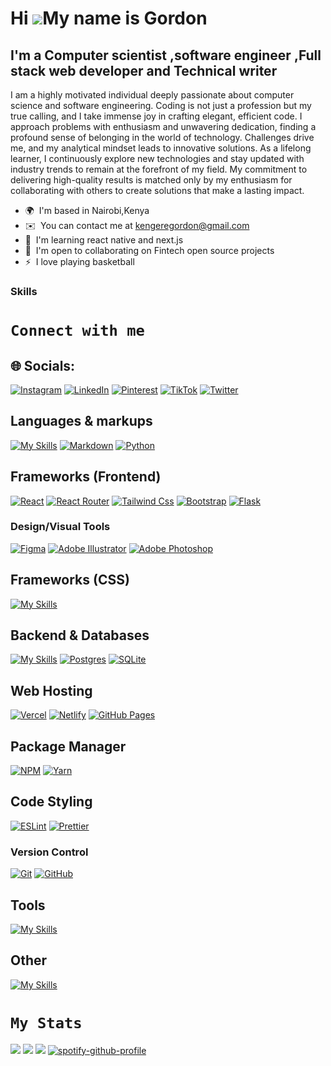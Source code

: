 Hi ![](https://user-images.githubusercontent.com/18350557/176309783-0785949b-9127-417c-8b55-ab5a4333674e.gif)My name is Gordon
==============================================================================================================================

I'm a Computer scientist ,software engineer ,Full stack web developer and Technical writer
------------------------------------------------------------------------------------------

I am a highly motivated individual deeply passionate about computer science and software engineering. Coding is not just a profession but my true calling, and I take immense joy in crafting elegant, efficient code. I approach problems with enthusiasm and unwavering dedication, finding a profound sense of belonging in the world of technology. Challenges drive me, and my analytical mindset leads to innovative solutions. As a lifelong learner, I continuously explore new technologies and stay updated with industry trends to remain at the forefront of my field. My commitment to delivering high-quality results is matched only by my enthusiasm for collaborating with others to create solutions that make a lasting impact.

* 🌍  I'm based in Nairobi,Kenya
* ✉️  You can contact me at [kengeregordon@gmail.com](mailto:kengeregordon@gmail.com)
* 🧠  I'm learning react native and next.js
* 🤝  I'm open to collaborating on Fintech open source projects
* ⚡  I love playing basketball

### Skills



# `Connect with me` 

## 🌐 Socials:
 [![Instagram](https://img.shields.io/badge/Instagram-%23E4405F.svg?logo=Instagram&logoColor=white)](https://instagram.com/ddd) [![LinkedIn](https://img.shields.io/badge/LinkedIn-%230077B5.svg?logo=linkedin&logoColor=white)](https://www.linkedin.com/in/fidel-ouma-699850291?utm_source=share&utm_campaign=share_via&utm_content=profile&utm_medium=android_app) [![Pinterest](https://img.shields.io/badge/Pinterest-%23E60023.svg?logo=Pinterest&logoColor=white)](https://pinterest.com/dddd) [![TikTok](https://img.shields.io/badge/TikTok-%23000000.svg?logo=TikTok&logoColor=white)](https://tiktok.com/@ddd) [![Twitter](https://img.shields.io/badge/Twitter-%231DA1F2.svg?logo=Twitter&logoColor=white)](https://9?t=iEONLQeykSMLYJ3GWY-_sg&s=08) 



## Languages & markups

[![My Skills](https://skillicons.dev/icons?i=js,typescript,html,css)](https://skillicons.dev)
[![Markdown](https://img.shields.io/badge/markdown-%23000000.svg?style=for-the-badge&logo=markdown&logoColor=white)](https://www.markdownguide.org/)
[![Python](https://img.shields.io/badge/python-3670A0?style=for-the-badge&logo=python&logoColor=ffdd54)](https://www.python.org/doc/)

## Frameworks (Frontend)
[![React](https://img.shields.io/badge/react-%2320232a.svg?style=for-the-badge&logo=react&logoColor=%2361DAFB)](https://reactjs.org/docs/getting-started.html)
[![React Router](https://img.shields.io/badge/React_Router-CA4245?style=for-the-badge&logo=react-router&logoColor=white)](https://reactrouter.com/en/main)
[![Tailwind Css](https://img.shields.io/badge/tailwindcss-%230ea5e99a.svg?style=for-the-badge&logo=tailwindcss&logoColor=%23ffffff)](https://tailwindcss.com/docs/installation)
[![Bootstrap](https://img.shields.io/badge/bootstrap-%23563D7C.svg?style=for-the-badge&logo=bootstrap&logoColor=white)](https://getbootstrap.com/docs/5.3/getting-started/introduction/)
[![Flask](https://img.shields.io/badge/flask-%23000.svg?style=for-the-badge&logo=flask&logoColor=white)](https://flask.palletsprojects.com/en/2.2.x/)

### Design/Visual Tools
[![Figma](https://img.shields.io/badge/figma-%23F24E1E.svg?style=for-the-badge&logo=figma&logoColor=white)](https://www.figma.com/developers)
[![Adobe Illustrator](https://img.shields.io/badge/adobeillustrator-%23FF9A00.svg?style=for-the-badge&logo=adobeillustrator&logoColor=white)](https://helpx.adobe.com/illustrator/user-guide.html)
[![Adobe Photoshop](https://img.shields.io/badge/adobephotoshop-%2331A8FF.svg?style=for-the-badge&logo=adobephotoshop&logoColor=white)](https://helpx.adobe.com/photoshop/user-guide.html)

## Frameworks (CSS)
[![My Skills](https://skillicons.dev/icons?i=tailwind,bootstrap,sass,styledcomponents,materialui)](https://skillicons.dev)

## Backend & Databases
[![My Skills](https://skillicons.dev/icons?i=nodejs,express,mongo)](https://skillicons.dev)
[![Postgres](https://img.shields.io/badge/postgres-%23316192.svg?style=for-the-badge&logo=postgresql&logoColor=white)](https://www.postgresql.org/docs/)
[![SQLite](https://img.shields.io/badge/sqlite-%2307405e.svg?style=for-the-badge&logo=sqlite&logoColor=white)](https://www.sqlite.org/docs.html)

## Web Hosting
[![Vercel](https://img.shields.io/badge/vercel-%23000000.svg?style=for-the-badge&logo=vercel&logoColor=white)](https://vercel.com/docs)
[![Netlify](https://img.shields.io/badge/netlify-%23000000.svg?style=for-the-badge&logo=netlify&logoColor=#00C7B7)](https://docs.netlify.com/)
[![GitHub Pages](https://img.shields.io/badge/-GitHub%20Pages-000?style=for-the-badge&logo=github)](https://docs.github.com/en/pages)

## Package Manager
[![NPM](https://img.shields.io/badge/NPM-%23000000.svg?style=for-the-badge&logo=npm&logoColor=white)](https://docs.npmjs.com/)
[![Yarn](https://img.shields.io/badge/yarn-%232C8EBB.svg?style=for-the-badge&logo=yarn&logoColor=white)](https://classic.yarnpkg.com/lang/en/docs/)

## Code Styling
[![ESLint](https://img.shields.io/badge/ESLint-4B3263?style=for-the-badge&logo=eslint&logoColor=white)](https://eslint.org/docs/latest/)
[![Prettier](https://img.shields.io/badge/prettier-1a2b34?style=for-the-badge&logo=prettier&logoColor=white)](https://prettier.io/docs/en/index.html)

### Version Control
[![Git](https://img.shields.io/badge/-Git-000?style=for-the-badge&logo=git)](https://git-scm.com/doc)
[![GitHub](https://img.shields.io/badge/-GitHub-000?style=for-the-badge&logo=github)](https://docs.github.com/en)

## Tools
[![My Skills](https://skillicons.dev/icons?i=figma,vscode,ps,idea)](https://skillicons.dev)

## Other 
[![My Skills](https://skillicons.dev/icons?i=firebase,git,github,netlify,heroku,vite,vercel,redux)](https://skillicons.dev)

# `My Stats`

![](http://github-profile-summary-cards.vercel.app/api/cards/profile-details?username=slonetech&theme=github_dark)
![](http://github-profile-summary-cards.vercel.app/api/cards/repos-per-language?username=slonetech&theme=github_dark)
![](http://github-profile-summary-cards.vercel.app/api/cards/stats?username=slonetech&theme=github_dark)
[![spotify-github-profile](https://spotify-github-profile.kittinanx.com/api/view?uid=314bb6vqkq3umb3sr2q64z4llkje&cover_image=true&theme=default&show_offline=false&background_color=121212&interchange=false)](https://github.com/Slonetech/spotify-github-profile)
